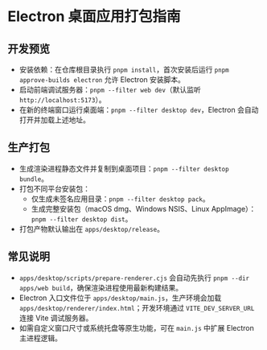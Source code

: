 # Electron 桌面应用打包指南

## 开发预览
- 安装依赖：在仓库根目录执行 `pnpm install`，首次安装后运行 `pnpm approve-builds electron` 允许 Electron 安装脚本。
- 启动前端调试服务器：`pnpm --filter web dev`（默认监听 `http://localhost:5173`）。
- 在新的终端窗口运行桌面端：`pnpm --filter desktop dev`，Electron 会自动打开并加载上述地址。

## 生产打包
- 生成渲染进程静态文件并复制到桌面项目：`pnpm --filter desktop bundle`。
- 打包不同平台安装包：
  - 仅生成未签名应用目录：`pnpm --filter desktop pack`。
  - 生成完整安装包（macOS dmg、Windows NSIS、Linux AppImage）：`pnpm --filter desktop dist`。
- 打包产物默认输出在 `apps/desktop/release`。

## 常见说明
- `apps/desktop/scripts/prepare-renderer.cjs` 会自动先执行 `pnpm --dir apps/web build`，确保渲染进程使用最新构建结果。
- Electron 入口文件位于 `apps/desktop/main.js`，生产环境会加载 `apps/desktop/renderer/index.html`；开发环境通过 `VITE_DEV_SERVER_URL` 连接 Vite 调试服务器。
- 如需自定义窗口尺寸或系统托盘等原生功能，可在 `main.js` 中扩展 Electron 主进程逻辑。
